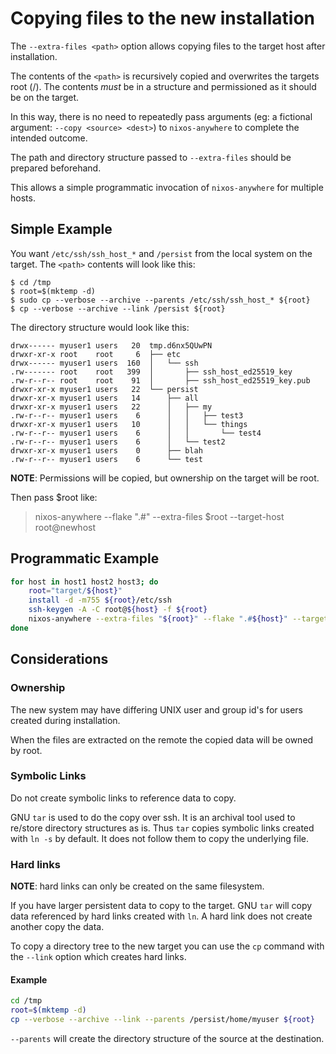 # Copying files to the new installation

The `--extra-files <path>` option allows copying files to the target host after
installation.

The contents of the `<path>` is recursively copied and overwrites the targets
root (/). The contents _must_ be in a structure and permissioned as it should be
on the target.

In this way, there is no need to repeatedly pass arguments (eg: a fictional
argument: `--copy <source> <dest>`) to `nixos-anywhere` to complete the intended
outcome.

The path and directory structure passed to `--extra-files` should be prepared
beforehand.

This allows a simple programmatic invocation of `nixos-anywhere` for multiple
hosts.

## Simple Example

You want `/etc/ssh/ssh_host_*` and `/persist` from the local system on the
target. The `<path>` contents will look like this:

```console
$ cd /tmp
$ root=$(mktemp -d)
$ sudo cp --verbose --archive --parents /etc/ssh/ssh_host_* ${root}
$ cp --verbose --archive --link /persist ${root}
```

The directory structure would look like this:

```console
drwx------ myuser1 users   20  tmp.d6nx5QUwPN
drwxr-xr-x root    root     6  ├── etc
drwx------ myuser1 users  160  │   └── ssh
.rw------- root    root   399  │       ├── ssh_host_ed25519_key
.rw-r--r-- root    root    91  │       ├── ssh_host_ed25519_key.pub
drwxr-xr-x myuser1 users   22  └── persist
drwxr-xr-x myuser1 users   14      ├── all
drwxr-xr-x myuser1 users   22      │   ├── my
.rw-r--r-- myuser1 users    6      │   │   ├── test3
drwxr-xr-x myuser1 users   10      │   │   └── things
.rw-r--r-- myuser1 users    6      │   │       └── test4
.rw-r--r-- myuser1 users    6      │   └── test2
drwxr-xr-x myuser1 users    0      ├── blah
.rw-r--r-- myuser1 users    6      └── test
```

**NOTE**: Permissions will be copied, but ownership on the target will be root.

Then pass $root like:

> nixos-anywhere --flake ".#" --extra-files $root --target-host root@newhost

## Programmatic Example

```sh
for host in host1 host2 host3; do
    root="target/${host}"
    install -d -m755 ${root}/etc/ssh
    ssh-keygen -A -C root@${host} -f ${root}
    nixos-anywhere --extra-files "${root}" --flake ".#${host}" --target-host "root@${host}"
done
```

## Considerations

### Ownership

The new system may have differing UNIX user and group id's for users created
during installation.

When the files are extracted on the remote the copied data will be owned by
root.

### Symbolic Links

Do not create symbolic links to reference data to copy.

GNU `tar` is used to do the copy over ssh. It is an archival tool used to
re/store directory structures as is. Thus `tar` copies symbolic links created
with `ln -s` by default. It does not follow them to copy the underlying file.

### Hard links

**NOTE**: hard links can only be created on the same filesystem.

If you have larger persistent data to copy to the target. GNU `tar` will copy
data referenced by hard links created with `ln`. A hard link does not create
another copy the data.

To copy a directory tree to the new target you can use the `cp` command with the
`--link` option which creates hard links.

#### Example

```sh
cd /tmp
root=$(mktemp -d)
cp --verbose --archive --link --parents /persist/home/myuser ${root}
```

`--parents` will create the directory structure of the source at the
destination.
